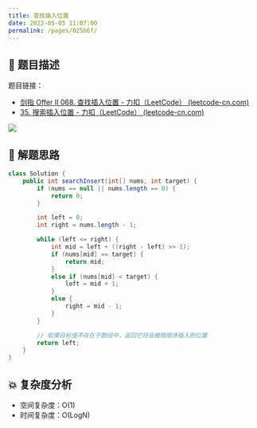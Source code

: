 ```yaml
---
title: 查找插入位置
date: 2022-05-05 11:07:00
permalink: /pages/025b6f/
---
```

## 📃 题目描述

题目链接：

- [剑指 Offer II 068. 查找插入位置 - 力扣（LeetCode） (leetcode-cn.com)](https://leetcode-cn.com/problems/N6YdxV/)
- [35. 搜索插入位置 - 力扣（LeetCode） (leetcode-cn.com)](https://leetcode-cn.com/problems/search-insert-position/)

![](https://cs-wiki.oss-cn-shanghai.aliyuncs.com/img/20220505110736.png)

## 🔔 解题思路


```java
class Solution {
    public int searchInsert(int[] nums, int target) {
        if (nums == null || nums.length == 0) {
            return 0;
        }

        int left = 0;
        int right = nums.length - 1;

        while (left <= right) {
            int mid = left + ((right - left) >> 1);
            if (nums[mid] == target) {
                return mid;
            }
            else if (nums[mid] < target) {
                left = mid + 1;
            }
            else {
                right = mid - 1;
            }
        }

        // 如果目标值不存在于数组中，返回它将会被按顺序插入的位置
        return left;
    }
}
```

## 💥 复杂度分析

- 空间复杂度：O(1)
- 时间复杂度：O(LogN)

